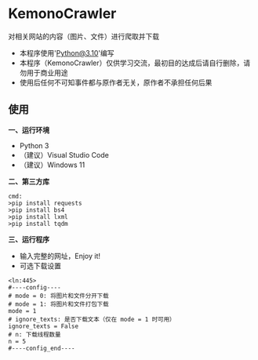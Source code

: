 # KemonoCrawler
对相关网站的内容（图片、文件）进行爬取并下载

- 本程序使用'Python@3.10'编写
- 本程序（KemonoCrawler）仅供学习交流，最初目的达成后请自行删除，请勿用于商业用途
- 使用后任何不可知事件都与原作者无关，原作者不承担任何后果

## 使用
**一、运行环境**
  - Python 3
  - （建议）Visual Studio Code
  - （建议）Windows 11

**二、第三方库**
```
cmd:
>pip install requests
>pip install bs4
>pip install lxml
>pip install tqdm
```

**三、运行程序**
- 输入完整的网址，Enjoy it!
- 可选下载设置
```
<ln:445>
#----config----
# mode = 0: 将图片和文件分开下载
# mode = 1: 将图片和文件打包下载
mode = 1
# ignore_texts: 是否下载文本（仅在 mode = 1 时可用）
ignore_texts = False
# n: 下载线程数量
n = 5
#----config_end----
```
